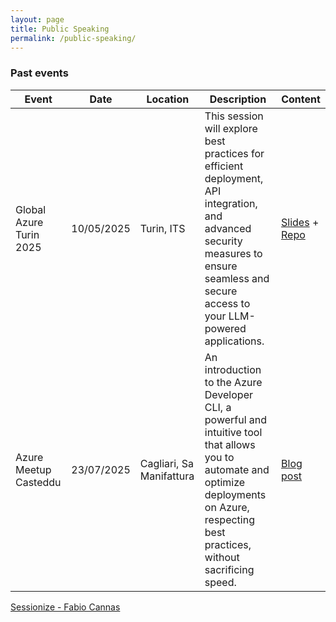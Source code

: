 ```yaml
---
layout: page
title: Public Speaking
permalink: /public-speaking/
---
```


### Past events

| Event                    | Date               | Location                 | Description | Content |
|--------------------------|--------------------|--------------------------|-------------|---------|
| Global Azure Turin 2025  | 10/05/2025         | Turin, ITS               | This session will explore best practices for efficient deployment, API integration, and advanced security measures to ensure seamless and secure access to your LLM-powered applications.           | [Slides](https://github.com/fabiocannas/global-azure-turin-25-ai-gateway-demo/blob/main/Global%20Azure%20Torino%202025%20-%20AI%20Gateway.pdf) + [Repo](https://github.com/fabiocannas/global-azure-turin-25-ai-gateway-demo/tree/main)
| Azure Meetup Casteddu    | 23/07/2025         | Cagliari, Sa Manifattura | An introduction to the Azure Developer CLI, a powerful and intuitive tool that allows you to automate and optimize deployments on Azure, respecting best practices, without sacrificing speed.            | [Blog post](https://fabiocannas.github.io/2025/07/27/The_Azure_Developers_Superpower_azd_CLI.html)

[Sessionize - Fabio Cannas](https://sessionize.com/fabio-cannas)

